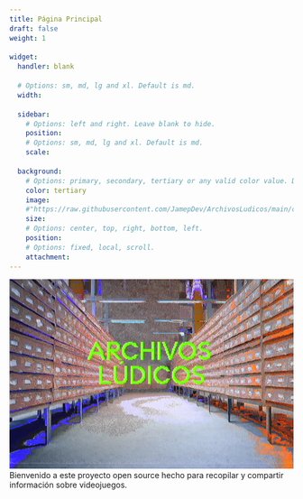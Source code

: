 ```yaml
---
title: Página Principal
draft: false
weight: 1

widget:
  handler: blank

  # Options: sm, md, lg and xl. Default is md.
  width:

  sidebar:
    # Options: left and right. Leave blank to hide.
    position:
    # Options: sm, md, lg and xl. Default is md.
    scale:
  
  background:
    # Options: primary, secondary, tertiary or any valid color value. Default is primary.
    color: tertiary
    image:
    #"https://raw.githubusercontent.com/JamepDev/ArchivosLudicos/main/content/index.png"
    size:
    # Options: center, top, right, bottom, left.
    position:
    # Options: fixed, local, scroll.
    attachment: 
---
```

<img src = "https://raw.githubusercontent.com/JamepDev/ArchivosLudicos/main/images/index.png">
Bienvenido a este proyecto open source hecho para recopilar y compartir información sobre videojuegos.

